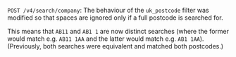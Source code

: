 `POST /v4/search/company`: The behaviour of the `uk_postcode` filter was modified so that spaces are ignored only if a full postcode is searched for.

This means that `AB11` and `AB1 1` are now distinct searches (where the former would match e.g. `AB11 1AA` and the latter would match e.g. `AB1 1AA`). (Previously, both searches were equivalent and matched both postcodes.)

